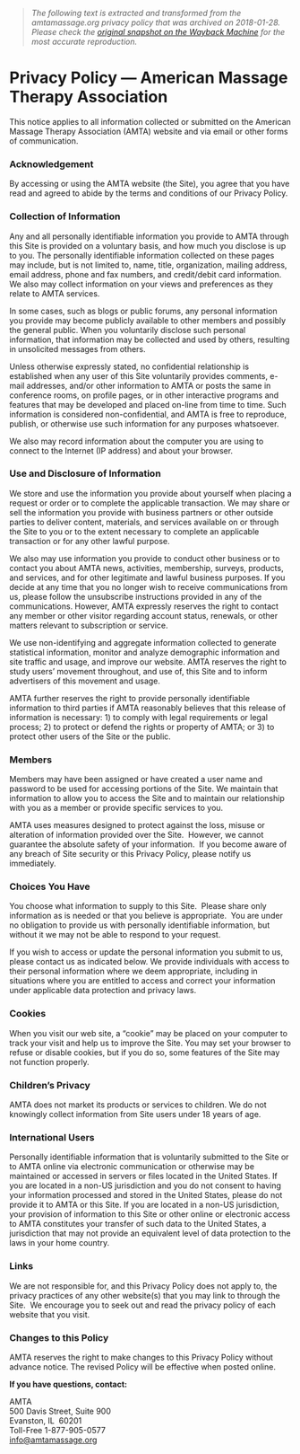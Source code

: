 > *The following text is extracted and transformed from the amtamassage.org privacy policy that was archived on 2018-01-28. Please check the [original snapshot on the Wayback Machine](https://web.archive.org/web/20180128105612id_/https%3A//www.amtamassage.org/privacy.html) for the most accurate reproduction.*

# Privacy Policy — American Massage Therapy Association

This notice applies to all information collected or submitted on the American Massage Therapy Association (AMTA) website and via email or other forms of communication.

### Acknowledgement

By accessing or using the AMTA website (the Site), you agree that you have read and agreed to abide by the terms and conditions of our Privacy Policy.

### Collection of Information

Any and all personally identifiable information you provide to AMTA through this Site is provided on a voluntary basis, and how much you disclose is up to you. The personally identifiable information collected on these pages may include, but is not limited to, name, title, organization, mailing address, email address, phone and fax numbers, and credit/debit card information. We also may collect information on your views and preferences as they relate to AMTA services.

In some cases, such as blogs or public forums, any personal information you provide may become publicly available to other members and possibly the general public. When you voluntarily disclose such personal information, that information may be collected and used by others, resulting in unsolicited messages from others.

Unless otherwise expressly stated, no confidential relationship is established when any user of this Site voluntarily provides comments, e-mail addresses, and/or other information to AMTA or posts the same in conference rooms, on profile pages, or in other interactive programs and features that may be developed and placed on-line from time to time. Such information is considered non-confidential, and AMTA is free to reproduce, publish, or otherwise use such information for any purposes whatsoever.

We also may record information about the computer you are using to connect to the Internet (IP address) and about your browser.

### Use and Disclosure of Information

We store and use the information you provide about yourself when placing a request or order or to complete the applicable transaction. We may share or sell the information you provide with business partners or other outside parties to deliver content, materials, and services available on or through the Site to you or to the extent necessary to complete an applicable transaction or for any other lawful purpose.

We also may use information you provide to conduct other business or to contact you about AMTA news, activities, membership, surveys, products, and services, and for other legitimate and lawful business purposes. If you decide at any time that you no longer wish to receive communications from us, please follow the unsubscribe instructions provided in any of the communications. However, AMTA expressly reserves the right to contact any member or other visitor regarding account status, renewals, or other matters relevant to subscription or service.

We use non-identifying and aggregate information collected to generate statistical information, monitor and analyze demographic information and site traffic and usage, and improve our website. AMTA reserves the right to study users’ movement throughout, and use of, this Site and to inform advertisers of this movement and usage.

AMTA further reserves the right to provide personally identifiable information to third parties if AMTA reasonably believes that this release of information is necessary: 1) to comply with legal requirements or legal process; 2) to protect or defend the rights or property of AMTA; or 3) to protect other users of the Site or the public.

### Members

Members may have been assigned or have created a user name and password to be used for accessing portions of the Site. We maintain that information to allow you to access the Site and to maintain our relationship with you as a member or provide specific services to you.

AMTA uses measures designed to protect against the loss, misuse or alteration of information provided over the Site.  However, we cannot guarantee the absolute safety of your information.  If you become aware of any breach of Site security or this Privacy Policy, please notify us immediately.

### Choices You Have

You choose what information to supply to this Site.  Please share only information as is needed or that you believe is appropriate.  You are under no obligation to provide us with personally identifiable information, but without it we may not be able to respond to your request.

If you wish to access or update the personal information you submit to us, please contact us as indicated below. We provide individuals with access to their personal information where we deem appropriate, including in situations where you are entitled to access and correct your information under applicable data protection and privacy laws.

### Cookies

When you visit our web site, a “cookie” may be placed on your computer to track your visit and help us to improve the Site. You may set your browser to refuse or disable cookies, but if you do so, some features of the Site may not function properly.

### Children’s Privacy

AMTA does not market its products or services to children. We do not knowingly collect information from Site users under 18 years of age.

### International Users

Personally identifiable information that is voluntarily submitted to the Site or to AMTA online via electronic communication or otherwise may be maintained or accessed in servers or files located in the United States. If you are located in a non-US jurisdiction and you do not consent to having your information processed and stored in the United States, please do not provide it to AMTA or this Site. If you are located in a non-US jurisdiction, your provision of information to this Site or other online or electronic access to AMTA constitutes your transfer of such data to the United States, a jurisdiction that may not provide an equivalent level of data protection to the laws in your home country.

### Links

We are not responsible for, and this Privacy Policy does not apply to, the privacy practices of any other website(s) that you may link to through the Site.  We encourage you to seek out and read the privacy policy of each website that you visit.

### Changes to this Policy

AMTA reserves the right to make changes to this Privacy Policy without advance notice. The revised Policy will be effective when posted online. 

**If you have questions, contact:**

AMTA   
500 Davis Street, Suite 900   
Evanston, IL  60201   
Toll-Free 1-877-905-0577   
[info@amtamassage.org](mailto:info@amtamassage.org)
